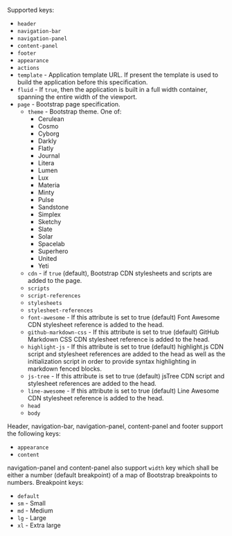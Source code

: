 Supported keys:

* ``header``
* ``navigation-bar``
* ``navigation-panel``
* ``content-panel``
* ``footer``
* ``appearance``
* ``actions``
* ``template`` - Application template URL. If present the template is used to build the application before this specification. 
* ``fluid`` - If ``true``, then the application is built in a full width container, spanning the entire width of the viewport.
* ``page`` - Bootstrap page specification.
    * ``theme`` - Bootstrap theme. One of:
        *	Cerulean
        *	Cosmo
        *	Cyborg
        *	Darkly
        *	Flatly
        *	Journal
        *	Litera
        *	Lumen
        *	Lux
        *	Materia
        *	Minty	
        *	Pulse
        *	Sandstone
        *	Simplex
        *	Sketchy
        *	Slate
        *	Solar
        *	Spacelab
        *	Superhero
        *	United
        *	Yeti    
    *  ``cdn`` - if ``true`` (default), Bootstrap CDN stylesheets and scripts are added to the page.
    * ``scripts``
    * ``script-references``
    * ``stylesheets``
    * ``stylesheet-references``
    * ``font-awesome`` - If this attribute is set to true (default) Font Awesome CDN stylesheet reference is added to the head.
    * ``github-markdown-css`` - If this attribute is set to true (default) GitHub Markdown CSS CDN stylesheet reference is added to the head.
    * ``highlight-js`` - If this attribute is set to true (default) highlight.js CDN script and stylesheet references are added to the head as well as the initialization script in order to provide syntax highlighting in markdown fenced blocks.
    * ``js-tree`` - If this attribute is set to true (default) jsTree CDN script and stylesheet references are added to the head.
    * ``line-awesome`` - If this attribute is set to true (default) Line Awesome CDN stylesheet reference is added to the head.
    * ``head``
    * ``body``

Header, navigation-bar, navigation-panel, content-panel and footer support the following keys:

* ``appearance``
* ``content``

navigation-panel and content-panel also support ``width`` key which shall be either a number (default breakpoint) of a map of Bootstrap breakpoints to numbers. 
Breakpoint keys: 

* ``default``
* ``sm`` - Small
* ``md`` - Medium
* ``lg`` - Large
* ``xl`` - Extra large
